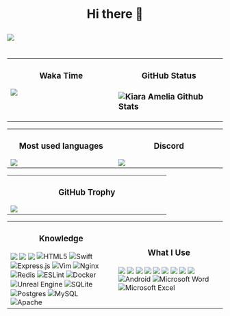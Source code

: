 <h1 align="center"><strong>Hi there</strong> 👋<h2>
  <img align="center" src="https://github.com/ameliakiara/ameliakiara/blob/master/assets/profile.gif">

<br>
<br>
<table>
   <td width="40%" valign="top">
    <h3 align="center"> Waka Time</h3>
    <img src="https://github-readme-stats.vercel.app/api/wakatime?username=luminaluna" />
   </td>
   <td width="40%" valign="top">
    <h3 align="center"> GitHub Status<h3>
    <img alt="Kiara Amelia Github Stats" src="https://github-readme-stats.vercel.app/api?username=ameliakiara&show_icons=true&hide_border=true&theme=radical" />
   </td>
</table>
<table align="center">
  <td width="40%" valign="top">
    <h3 align="center"> Most used languages</h3>
    <img src="https://github-readme-stats.vercel.app/api/top-langs/?username=ameliakiara&layout=compact&show_icons=true&title_color=fff&icon_color=79ff97&text_color=9f9f9f&bg_color=151515"/>
  </td>
  <td width="40%" valign="top">
    <h3 align="center">Discord</h3>
    <img src="https://discord.c99.nl/widget/theme-3/441958036362493962.png"/>
  </td>
</table>
 <table align="center">
   <td width="40%" valign="top">
     <h3 align="center">GitHub Trophy</h3>
     <img src="https://github-profile-trophy.vercel.app/?username=ameliakiara&theme=monokai&column=7&no-frame=true">
   </td>
 </table>
 <table align="center">
   <td width="40%" valign="middle">
    <h3 align="center">Knowledge</h3>
    <img align="center" src="https://img.shields.io/badge/-JavaScript-F7DF1C?style=for-the-badge&logo=javascript&logoColor=000000">
    <img align="center" src="https://img.shields.io/badge/-MongoDB-4EAA25?style=for-the-badge&logo=mongodb&logoColor=ffffff" />
    <img align="center" src="https://img.shields.io/badge/-TypeScript-0078D6?style=for-the-badge&logo=typescript&logoColor=ffffff" />
    <img align="center" alt="HTML5" src="https://img.shields.io/badge/html5-%23E34F26.svg?&style=for-the-badge&logo=html5&logoColor=white"/>
    <img align="center" alt="Swift" src="https://img.shields.io/badge/swift-%23FA7343.svg?&style=for-the-badge&logo=swift&logoColor=white"/>
    <img align="center" alt="Express.js" src="https://img.shields.io/badge/express.js-%23404d59.svg?&style=for-the-badge"/>
    <img align="center" alt="Vim" src="https://img.shields.io/badge/VIM-%2311AB00.svg?&style=for-the-badge&logo=vim&logoColor=white"/>
    <img align="center" alt="Nginx" src="https://img.shields.io/badge/nginx-%23009639.svg?&style=for-the-badge&logo=nginx&logoColor=white"/>
    <img align="center" alt="Redis" src="https://img.shields.io/badge/redis-%23DD0031.svg?&style=for-the-badge&logo=redis&logoColor=white"/>
    <img align="center" alt="ESLint" src="https://img.shields.io/badge/ESLint-4B3263?style=for-the-badge&logo=eslint&logoColor=white" />
    <img align="center" alt="Docker" src="https://img.shields.io/badge/docker-%230db7ed.svg?&style=for-the-badge&logo=docker&logoColor=white"/>
    <img align="center" alt="Unreal Engine" src="https://img.shields.io/badge/unrealengine-%23313131.svg?&style=for-the-badge&logo=unrealengine&logoColor=white"/>
    <img align="center" alt="SQLite" src ="https://img.shields.io/badge/sqlite-%2307405e.svg?&style=for-the-badge&logo=sqlite&logoColor=white"/>
    <img align="center" alt="Postgres" src ="https://img.shields.io/badge/postgres-%23316192.svg?&style=for-the-badge&logo=postgresql&logoColor=white"/>
    <img align="center" alt="MySQL" src="https://img.shields.io/badge/mysql-%2300f.svg?&style=for-the-badge&logo=mysql&logoColor=white"/>
    <img align="center" alt="Apache" src="https://img.shields.io/badge/apache-%23D42029.svg?&style=for-the-badge&logo=apache&logoColor=white"/>
   </td>
   <td width="40%" valign="middle">
    <h3 align="center">What I Use</h3>
    <img align="center" src="https://img.shields.io/discord/738991925721432165?label=Discord&logo=discord&style=for-the-badge">
    <img align="center" src="https://img.shields.io/badge/-Node.js-3c873a?style=for-the-badge&logo=node.js&logoColor=ffffff">
    <img align="center" src="https://img.shields.io/badge/-Windows-0078D6?style=for-the-badge&logo=windows&logoColor=ffffff" />
    <img align="center" src="https://img.shields.io/badge/-Bash-4EAA25?style=for-the-badge&logo=gnu-bash&logoColor=ffffff" />
    <img align="center" src="https://img.shields.io/badge/-VSCODE-FFFFFF?style=for-the-badge&logo=visual-studio-code&logoColor=0000FF" />
    <img align="center" src="https://img.shields.io/badge/-Ubuntu-FF8C00?style=for-the-badge&logo=ubuntu&logoColor=ffffff" />
    <img align="center" src="https://img.shields.io/badge/-Manjaro-4EAA25?style=for-the-badge&logo=manjaro&logoColor=ffffff" />
    <img align="center" src="https://img.shields.io/badge/-Arch%20Linux-0078D6?style=for-the-badge&logo=arch-linux&logoColor=ffffff" />
    <img align="center" src="https://img.shields.io/badge/-Kali%20Linux-0078D6?style=for-the-badge&logo=kali-linux&logoColor=ffffff" />
    <img align="center" alt="Android" src="https://img.shields.io/badge/Android-3DDC84?style=for-the-badge&logo=android&logoColor=white" />
    <img align="center" alt="Microsoft Word" src="https://img.shields.io/badge/Microsoft_Word-2B579A?style=for-the-badge&logo=microsoft-word&logoColor=white" />
    <img align="center" alt="Microsoft Excel" src="https://img.shields.io/badge/Microsoft_Excel-217346?style=for-the-badge&logo=microsoft-excel&logoColor=white" />
  </td>
 </table>
<table align="center">

</table>

[website]: https://tokisaki.xyz
[twitter]: https://twitter.com/tokisaki
[youtube]: https://youtube.com/codeSTACKr
[instagram]: https://instagram.com/codeSTACKr
[linkedin]: https://linkedin.com/in/codeSTACKr
[webdevplaylist]: https://www.youtube.com/playlist?list=PLkwxH9e_vrAJ0WbEsFA9W3I1W-g_BTsbt
[jsplaylist]: https://www.youtube.com/playlist?list=PLkwxH9e_vrALRJKu7wfXby3MKeflhTu6B
[cssplaylist]: https://www.youtube.com/playlist?list=PLkwxH9e_vrALSdvZuEh6gqQdmDoDIoqz4
[reactplaylist]: https://www.youtube.com/playlist?list=PLkwxH9e_vrAK4TdffpxKY3QGyHCpxFcQ0
